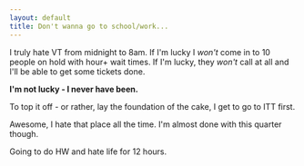 ```yaml
---
layout: default
title: Don't wanna go to school/work...
---
```


I truly hate VT from midnight to 8am. If I'm lucky I _won't_ come in to 10
people on hold with hour+ wait times. If I'm lucky, they _won't_ call at all
and I'll be able to get some tickets done.

**I'm not lucky - I never have been.**

To top it off - or rather, lay the foundation of the cake, I get to go to ITT
first.

Awesome, I hate that place all the time. I'm almost done with this quarter
though.

Going to do HW and hate life for 12 hours.

